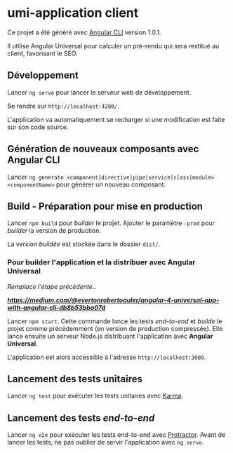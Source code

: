 # umi-application client

Ce projet a été généré avec [Angular CLI](https://github.com/angular/angular-cli) version 1.0.1.

Il utilise Angular Universal pour calculer un pré-rendu qui sera restitué au client, favorisant le SEO.

## Développement

Lancer `ng serve` pour lancer le serveur web de développement. 

Se rendre sur `http://localhost:4200/`.

L'application va automatiquement se recharger si une modification est faite sur son code source.

## Génération de nouveaux composants avec Angular CLI

Lancer `ng generate <component|directive|pipe|service|class|module> <componentName>` pour générer un nouveau composant. 

## Build - Préparation pour mise en production

Lancer `npm build` pour *builder* le projet. Ajouter le paramètre  `-prod` pour *builder* la version de production.

La version *buildée* est stockée dans le dossier `dist/`.

### Pour builder l'application et la distribuer avec Angular Universal

*Remplace l'étape précédente..*

***https://medium.com/@evertonrobertoauler/angular-4-universal-app-with-angular-cli-db8b53bba07d***

Lancer `npm start`. Cette commande lance les tests *end-to-end* et *builde* le projet comme précédemment (en version de production compressée). Elle lance ensuite un serveur Node.js distribuant l'application avec **Angular Universal**. 

L'application est alors accessible à l'adresse `http://localhost:3080`.

## Lancement des tests unitaires

Lancer `ng test` pour exécuter les tests unitaires avec [Karma](https://karma-runner.github.io).

## Lancement des tests *end-to-end*

Lancer `ng e2e` pour exécuter les tests end-to-end avec [Protractor](http://www.protractortest.org/).
Avant de lancer les tests, ne pas oublier de servir l'application avec `ng serve`.
